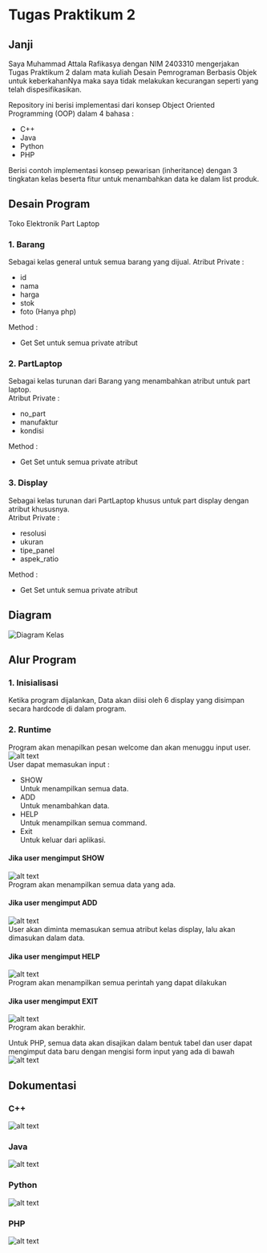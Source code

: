 # Tugas Praktikum 2
## Janji
Saya Muhammad Attala Rafikasya dengan NIM 2403310 mengerjakan Tugas Praktikum 2 dalam mata kuliah Desain Pemrograman Berbasis Objek untuk keberkahanNya maka saya tidak melakukan kecurangan seperti yang telah dispesifikasikan.

Repository ini berisi implementasi dari konsep Object Oriented Programming (OOP) dalam 4 bahasa :
- C++
- Java
- Python
- PHP  

Berisi contoh implementasi konsep pewarisan (inheritance) dengan 3 tingkatan kelas beserta fitur untuk menambahkan data ke dalam list produk.

## Desain Program
Toko Elektronik Part Laptop

### 1. Barang
Sebagai kelas general untuk semua barang yang dijual.
Atribut Private :
- id
- nama
- harga
- stok
- foto (Hanya php)

Method :
- Get Set untuk semua private atribut  

### 2. PartLaptop
Sebagai kelas turunan dari Barang yang menambahkan atribut untuk part laptop.  
Atribut Private :
- no_part
- manufaktur
- kondisi

Method :
- Get Set untuk semua private atribut

### 3. Display
Sebagai kelas turunan dari PartLaptop khusus untuk part display dengan atribut khususnya.  
Atribut Private :
- resolusi
- ukuran
- tipe_panel
- aspek_ratio

Method :
- Get Set untuk semua private atribut

## Diagram
![Diagram Kelas](Diagram_TP2DPBO.png)

## Alur Program
### 1. Inisialisasi
Ketika program dijalankan, Data akan diisi oleh 6 display yang disimpan secara hardcode di dalam program.
### 2. Runtime
Program akan menapilkan pesan welcome dan akan menuggu input user.  
![alt text](Dokumentasi/image-0.png)  
User dapat memasukan input :
- SHOW  
Untuk menampilkan semua data.
- ADD  
Untuk menambahkan data.
- HELP  
Untuk menampilkan semua command.
- Exit  
Untuk keluar dari aplikasi.

#### Jika user mengimput SHOW  
![alt text](Dokumentasi/image-1.png)  
Program akan menampilkan semua data yang ada.

#### Jika user mengimput ADD
![alt text](Dokumentasi/image-2.png)  
User akan diminta memasukan semua atribut kelas display, lalu akan dimasukan dalam data.

#### Jika user mengimput HELP  
![alt text](Dokumentasi/image-3.png)  
Program akan menampilkan semua perintah yang dapat dilakukan

#### Jika user mengimput EXIT
![alt text](Dokumentasi/image-4.png)  
Program akan berakhir.

Untuk PHP, semua data akan disajikan dalam bentuk tabel dan user dapat mengimput data baru dengan mengisi form input yang ada di bawah  
![alt text](Dokumentasi/image-5.png)

## Dokumentasi
### C++
![alt text](CPP/Dokumentasi/image.png)
### Java
![alt text](Java/Dokumentasi/image.png)
### Python
![alt text](Python/Dokumentasi/image.png)
### PHP
![alt text](PHP/Dokumentasi/image.png)
